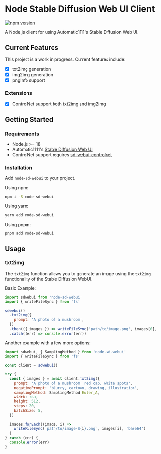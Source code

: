 # Node Stable Diffusion Web UI Client

[![npm version](https://badge.fury.io/js/node-sd-webui.svg)](https://www.npmjs.com/package/node-sd-webui)

A Node.js client for using Automatic1111's Stable Diffusion Web UI.

## Current Features

This project is a work in progress. Current features include:

- [x] txt2img generation
- [x] img2img generation
- [x] pngInfo support

### Extensions

- [x] ControlNet support both txt2img and img2img

## Getting Started

### Requirements

- Node.js >= 18
- Automatic1111's
  [Stable Diffusion Web UI](https://github.com/AUTOMATIC1111/stable-diffusion-webui/)
- ControlNet support requires
  [sd-webui-controlnet](https://github.com/Mikubill/sd-webui-controlnet)

### Installation

Add `node-sd-webui` to your project.

Using npm:

```sh
npm i -S node-sd-webui
```

Using yarn:

```sh
yarn add node-sd-webui
```

Using pnpm:

```sh
pnpm add node-sd-webui
```

## Usage

### txt2img

The `txt2img` function allows you to generate an image using the `txt2img`
functionality of the Stable Diffusion WebUI.

Basic Example:

```js
import sdwebui from 'node-sd-webui'
import { writeFileSync } from 'fs'

sdwebui()
  .txt2img({
    prompt: 'A photo of a mushroom',
  })
  .then(({ images }) => writeFileSync('path/to/image.png', images[0], 'base64'))
  .catch((err) => console.error(err))
```

Another example with a few more options:

```js
import sdwebui, { SamplingMethod } from 'node-sd-webui'
import { writeFileSync } from 'fs'

const client = sdwebui()

try {
  const { images } = await client.txt2img({
    prompt: 'A photo of a mushroom, red cap, white spots',
    negativePrompt: 'blurry, cartoon, drawing, illustration',
    samplingMethod: SamplingMethod.Euler_A,
    width: 768,
    height: 512,
    steps: 20,
    batchSize: 5,
  })

  images.forEach((image, i) =>
    writeFileSync(`path/to/image-${i}.png`, images[i], 'base64')
  )
} catch (err) {
  console.error(err)
}
```
